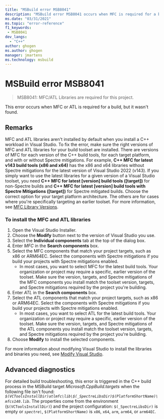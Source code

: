 ```yaml
---
title: "MSBuild error MSB8041"
description: "MSBuild error MSB8041 occurs when MFC is required for a build, but the right version wasn't found."
ms.date: "03/31/2021"
ms.topic: "error-reference"
f1_keywords:
 - MSB8041
dev_langs:
  - "C++"
author: ghogen
ms.author: ghogen
manager: jmartens
ms.technology: msbuild
---
```

# MSBuild error MSB8041

> MSB8041: MFC/ATL Libraries are required for this project.

This error occurs when MFC or ATL is required for a build, but it wasn't found.

## Remarks

MFC and ATL libraries aren't installed by default when you install a C++ workload in Visual Studio. To fix the error, make sure the right versions of MFC and ATL libraries for your build toolset are installed. There are versions of MFC for each version of the C++ build tools, for each target platform, and with or without Spectre mitigations. For example, **C++ MFC for latest v143 build tools (x86 and x64)** has the x86 and x64 libraries without Spectre mitigations for the latest version of Visual Studio 2022 (v143). If you simply want to use the latest libraries for a given version of a Visual Studio toolset, you need **C++ MFC for latest \[version] build tools (\[target])** for non-Spectre builds and **C++ MFC for latest \[version] build tools with Spectre Mitigations (\[target])** for Spectre mitigated builds. Choose the correct option for your target platform architecture. The others are for cases where you're specifically targeting an earlier toolset. For more information, see [MFC Library Versions](/cpp/mfc/mfc-library-versions).

### To install the MFC and ATL libraries

1. Open the Visual Studio Installer.
1. Choose the **Modify** button next to the version of Visual Studio you use.
1. Select the **Individual components** tab at the top of the dialog box.
1. Enter *MFC* in the **Search components** box. 
1. Select the MFC components that match your project targets, such as x86 or ARM64EC. Select the components with Spectre mitigations if you build your projects with Spectre mitigations enabled.
   - In most cases, you want to select MFC for the latest build tools. Your organization or project may require a specific, earlier version of the toolset. Make sure the version, targets, and Spectre mitigations of the MFC components you install match the toolset version, targets, and Spectre mitigations required by the project you're building. 
1. Enter *ATL* in the **Search components** box. 
1. Select the ATL components that match your project targets, such as x86 or ARM64EC. Select the components with Spectre mitigations if you build your projects with Spectre mitigations enabled.
   - In most cases, you want to select ATL for the latest build tools. Your organization or project may require a specific, earlier version of the toolset. Make sure the version, targets, and Spectre mitigations of the ATL components you install match the toolset version, targets, and Spectre mitigations required by the project you're building.
1. Choose **Modify** to install the selected components.

For more information about modifying Visual Studio to install the libraries and binaries you need, see [Modify Visual Studio](../../install/modify-visual-studio.md).

## Advanced diagnostics

For detailed build troubleshooting, this error is triggered in the C++ build process in the MSBuild target *Microsoft.CppBuild.targets* when the following file isn't found: *`$(VCToolsInstallDir)atlmfc\lib\$(_SpectreLibsDir)$(PlatformShortName)\mfcs140.lib`*. The properties come from the environment (`$(VCToolsInstallDir)`) and the project configuration: `$(_SpectreLibsDir)` is empty or *`spectre\`*, `$(PlatformShortName)` is `x86`, `x64`, `arm`, `arm64`, or `arm64EC`.
